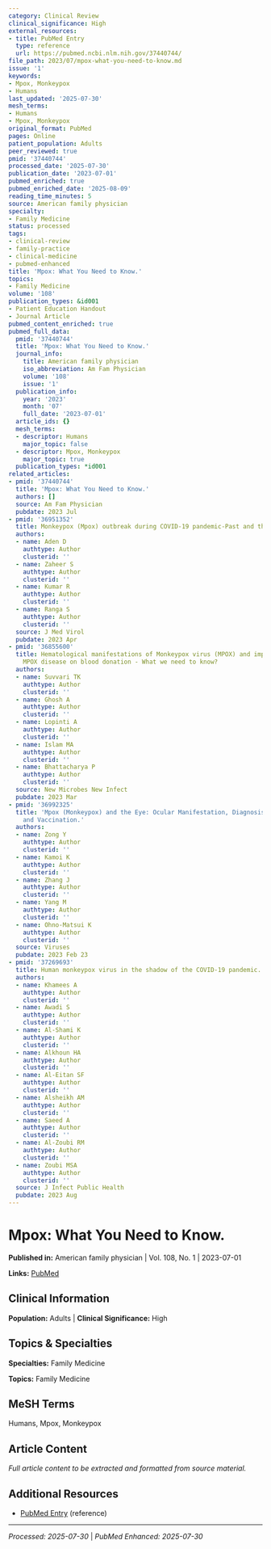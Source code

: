 ```yaml
---
category: Clinical Review
clinical_significance: High
external_resources:
- title: PubMed Entry
  type: reference
  url: https://pubmed.ncbi.nlm.nih.gov/37440744/
file_path: 2023/07/mpox-what-you-need-to-know.md
issue: '1'
keywords:
- Mpox, Monkeypox
- Humans
last_updated: '2025-07-30'
mesh_terms:
- Humans
- Mpox, Monkeypox
original_format: PubMed
pages: Online
patient_population: Adults
peer_reviewed: true
pmid: '37440744'
processed_date: '2025-07-30'
publication_date: '2023-07-01'
pubmed_enriched: true
pubmed_enriched_date: '2025-08-09'
reading_time_minutes: 5
source: American family physician
specialty:
- Family Medicine
status: processed
tags:
- clinical-review
- family-practice
- clinical-medicine
- pubmed-enhanced
title: 'Mpox: What You Need to Know.'
topics:
- Family Medicine
volume: '108'
publication_types: &id001
- Patient Education Handout
- Journal Article
pubmed_content_enriched: true
pubmed_full_data:
  pmid: '37440744'
  title: 'Mpox: What You Need to Know.'
  journal_info:
    title: American family physician
    iso_abbreviation: Am Fam Physician
    volume: '108'
    issue: '1'
  publication_info:
    year: '2023'
    month: '07'
    full_date: '2023-07-01'
  article_ids: {}
  mesh_terms:
  - descriptor: Humans
    major_topic: false
  - descriptor: Mpox, Monkeypox
    major_topic: true
  publication_types: *id001
related_articles:
- pmid: '37440744'
  title: 'Mpox: What You Need to Know.'
  authors: []
  source: Am Fam Physician
  pubdate: 2023 Jul
- pmid: '36951352'
  title: Monkeypox (Mpox) outbreak during COVID-19 pandemic-Past and the future.
  authors:
  - name: Aden D
    authtype: Author
    clusterid: ''
  - name: Zaheer S
    authtype: Author
    clusterid: ''
  - name: Kumar R
    authtype: Author
    clusterid: ''
  - name: Ranga S
    authtype: Author
    clusterid: ''
  source: J Med Virol
  pubdate: 2023 Apr
- pmid: '36855600'
  title: Hematological manifestations of Monkeypox virus (MPOX) and impact of human
    MPOX disease on blood donation - What we need to know?
  authors:
  - name: Suvvari TK
    authtype: Author
    clusterid: ''
  - name: Ghosh A
    authtype: Author
    clusterid: ''
  - name: Lopinti A
    authtype: Author
    clusterid: ''
  - name: Islam MA
    authtype: Author
    clusterid: ''
  - name: Bhattacharya P
    authtype: Author
    clusterid: ''
  source: New Microbes New Infect
  pubdate: 2023 Mar
- pmid: '36992325'
  title: 'Mpox (Monkeypox) and the Eye: Ocular Manifestation, Diagnosis, Treatment
    and Vaccination.'
  authors:
  - name: Zong Y
    authtype: Author
    clusterid: ''
  - name: Kamoi K
    authtype: Author
    clusterid: ''
  - name: Zhang J
    authtype: Author
    clusterid: ''
  - name: Yang M
    authtype: Author
    clusterid: ''
  - name: Ohno-Matsui K
    authtype: Author
    clusterid: ''
  source: Viruses
  pubdate: 2023 Feb 23
- pmid: '37269693'
  title: Human monkeypox virus in the shadow of the COVID-19 pandemic.
  authors:
  - name: Khamees A
    authtype: Author
    clusterid: ''
  - name: Awadi S
    authtype: Author
    clusterid: ''
  - name: Al-Shami K
    authtype: Author
    clusterid: ''
  - name: Alkhoun HA
    authtype: Author
    clusterid: ''
  - name: Al-Eitan SF
    authtype: Author
    clusterid: ''
  - name: Alsheikh AM
    authtype: Author
    clusterid: ''
  - name: Saeed A
    authtype: Author
    clusterid: ''
  - name: Al-Zoubi RM
    authtype: Author
    clusterid: ''
  - name: Zoubi MSA
    authtype: Author
    clusterid: ''
  source: J Infect Public Health
  pubdate: 2023 Aug
---
```


# Mpox: What You Need to Know.

**Published in:** American family physician | Vol. 108, No. 1 | 2023-07-01

**Links:** [PubMed](https://pubmed.ncbi.nlm.nih.gov/37440744/)

## Clinical Information

**Population:** Adults | **Clinical Significance:** High

## Topics & Specialties

**Specialties:** Family Medicine

**Topics:** Family Medicine

## MeSH Terms

Humans, Mpox, Monkeypox

## Article Content

*Full article content to be extracted and formatted from source material.*

## Additional Resources

- [PubMed Entry](https://pubmed.ncbi.nlm.nih.gov/37440744/) (reference)

---

*Processed: 2025-07-30* | *PubMed Enhanced: 2025-07-30*
